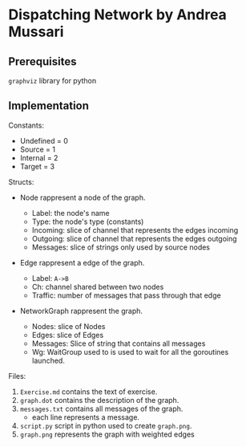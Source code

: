 # Dispatching Network by Andrea Mussari

## Prerequisites
`graphviz` library for python

## Implementation
Constants:
- Undefined = 0
- Source = 1
- Internal = 2
- Target = 3

Structs:
- Node rappresent a node of the graph.
    - Label: the node's name
    - Type: the node's type (constants)
    - Incoming: slice of channel that represents the edges incoming
    - Outgoing: slice of channel that represents the edges outgoing
    - Messages: slice of strings only used by source nodes

- Edge rappresent a edge of the graph.
    - Label: `A->B`
    - Ch: channel shared between two nodes
    - Traffic: number of messages that pass through that edge

- NetworkGraph rappresent the graph.
    - Nodes: slice of Nodes
    - Edges: slice of Edges
    - Messages: Slice of string that contains all messages
    - Wg: WaitGroup used to is used to wait for all the goroutines launched.

Files:
1. `Exercise.md` contains the text of exercise.
2. `graph.dot` contains the description of the graph.
3. `messages.txt` contains all messages of the graph.
    - each line represents a message.
4. `script.py` script in python used to create `graph.png`.
5. `graph.png` represents the graph with weighted edges